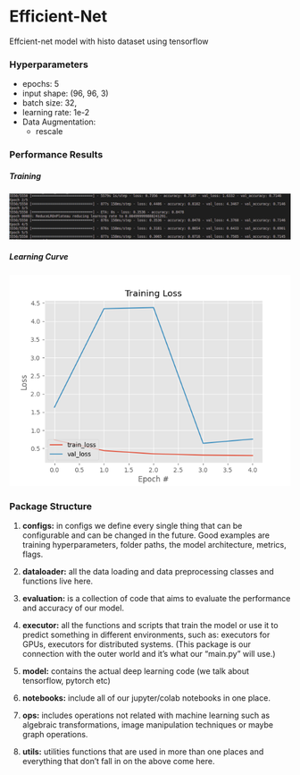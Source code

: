 # Efficient-Net
Effcient-net model with histo dataset using tensorflow

### Hyperparameters
   * epochs: 5
   * input shape: (96, 96, 3)
   * batch size: 32,
   * learning rate: 1e-2
   * Data Augmentation: 
     * rescale

### Performance Results

##### Training
![epochs plot](plots/effnet_epochs.png)

##### Learning Curve
![learning curve plot](plots/eff-net-lr_curve.png)


### Package Structure

1) **configs:** in configs we define every single thing that can be configurable and can be changed in the future. Good examples are training hyperparameters, folder paths, the model architecture, metrics, flags.

2) **dataloader:** all the data loading and data preprocessing classes and functions live here.

3) **evaluation:** is a collection of code that aims to evaluate the performance and accuracy of our model.

4) **executor:** all the functions and scripts that train the model or use it to predict something in different environments, such as: executors for GPUs, executors for distributed systems. (This package is our connection with the outer world and it’s what our “main.py” will use.)

5) **model:** contains the actual deep learning code (we talk about tensorflow, pytorch etc)

6) **notebooks:** include all of our jupyter/colab notebooks in one place.

7) **ops:** includes operations not related with machine learning such as algebraic transformations, image manipulation techniques or maybe graph operations.

8) **utils:** utilities functions that are used in more than one places and everything that don’t fall in on the above come here.